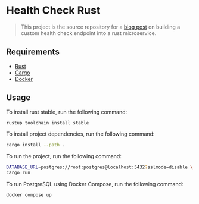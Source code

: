 # Health Check Rust
> This project is the source repository for a [blog post](https://tjmaynes.com/posts/adding-a-health-api-endpoint-to-your-rust-microservice/) on building a custom health check endpoint into a rust microservice.

## Requirements

- [Rust](https://www.rust-lang.org/)
- [Cargo](https://doc.rust-lang.org/cargo/getting-started/installation.html)
- [Docker](https://www.docker.com/get-started)

## Usage

To install rust stable, run the following command:
```bash
rustup toolchain install stable
```

To install project dependencies, run the following command:
```bash
cargo install --path .
```

To run the project, run the following command:
```bash
DATABASE_URL=postgres://root:postgres@localhost:5432?sslmode=disable \
cargo run
```

To run PostgreSQL using Docker Compose, run the following command:
```bash
docker compose up
```